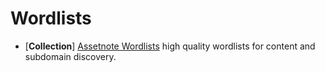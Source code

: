 # Wordlists

- [**Collection**] [Assetnote Wordlists](https://wordlists.assetnote.io/) high quality wordlists for content and subdomain discovery.
